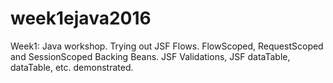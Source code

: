 # week1ejava2016
Week1: Java workshop. Trying out JSF Flows. FlowScoped, RequestScoped and SessionScoped Backing Beans. JSF Validations, JSF dataTable, dataTable, etc. demonstrated.
